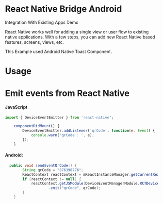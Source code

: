 # React Native Bridge Android

Integration With Existing Apps Demo

React Native works well for adding a single view or user flow to existing native applications. With a few steps, you can add new React Native based features, screens, views, etc.

This Example used Android Native Toast Component. 


# Usage 

# Emit events from React Native

#### JavaScript

```javascript
import { DeviceEventEmitter } from 'react-native';

	componentDidMount() {
		DeviceEventEmitter.addListener('qrCode', function(e: Event) {
			console.warn('qrCode : ', e);
		});
	}
```
#### Android:
```java
  public void sendEventQrCode() {
        String qrCode = "876398776";
        ReactContext reactContext = mReactInstanceManager.getCurrentReactContext();
        if (reactContext != null) {
            reactContext.getJSModule(DeviceEventManagerModule.RCTDeviceEventEmitter.class)
                    .emit("qrCode", qrCode);
        }
    }
```

